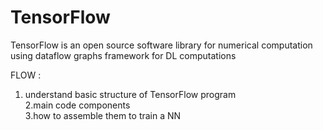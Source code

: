 # TensorFlow
TensorFlow is an open source software library for numerical computation using dataflow graphs
framework for DL computations


FLOW : 
1. understand basic structure of TensorFlow program <br/>
2.main code components<br/>
3.how to assemble them to train a NN <br/>


